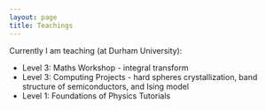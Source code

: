 ```yaml
---
layout: page
title: Teachings
---
```


Currently I am teaching (at Durham University):
- Level 3: Maths Workshop - integral transform
- Level 3: Computing Projects - hard spheres crystallization, band structure of semiconductors, and Ising model
- Level 1: Foundations of Physics Tutorials
